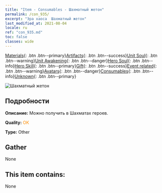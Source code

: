 ```yaml
---
title: "Item - Consumables - Шахматный жетон"
permalink: /con_935/
excerpt: "Эра хаоса  Шахматный жетон"
last_modified_at: 2021-08-04
locale: ru
ref: "con_935.md"
toc: false
classes: wide
---
```

 [Materials](/ItemsRU/){: .btn .btn--primary}[Artifacts](/ItemsRU/Artifacts/){: .btn .btn--success}[Unit Soul](/ItemsRU/UnitSoul/){: .btn .btn--warning}[Unit Awakening](/ItemsRU/UnitAwakening/){: .btn .btn--danger}[Hero Soul](/ItemsRU/HeroSoul/){: .btn .btn--info}[Hero Skill](/ItemsRU/HeroSkill/){: .btn .btn--primary}[Gift](/ItemsRU/Gift/){: .btn .btn--success}[Event related](/ItemsRU/Events/){: .btn .btn--warning}[Avatars](/ItemsRU/Avatars/){: .btn .btn--danger}[Consumables](/ItemsRU/Consumables/){: .btn .btn--info}[Unknown](/ItemsRU/Unknown/){: .btn .btn--primary}

 ![Шахматный жетон](/images/t/i_40023.png)

## Подробности
 **Описание:** Можно получить в Шахматах героев.

 **Quality:** <span style="color: #FF8C00">OK</span>

 **Type:** Other

## Gather

  None

## This item contains:

  None

